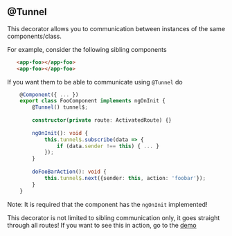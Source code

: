 ## @Tunnel
This decorator allows you to communication between instances of the same components/class.

For example, consider the following sibling components

```html
   <app-foo></app-foo>
   <app-foo></app-foo>
```
 
If you want them to be able to communicate using `@Tunnel` do

```typescript
    @Component({ ... })
    export class FooComponent implements ngOnInit {
        @Tunnel() tunnel$;
        
        constructor(private route: ActivatedRoute) {}
        
        ngOnInit(): void {
            this.tunnel$.subscribe(data => {
                if (data.sender !== this) { ... }
            });
        }
        
        doFooBarAction(): void {
            this.tunnel$.next({sender: this, action: 'foobar'});
        }
    }
```

Note: It is required that the component has the `ngOnInit` implemented!

This decorator is not limited to sibling communication only, it goes straight through all routes!
If you want to see this in action, go to the [demo](https://stackblitz.com/edit/angular-tunnel?file=app%2Fblock%2Fblock.component.ts)



